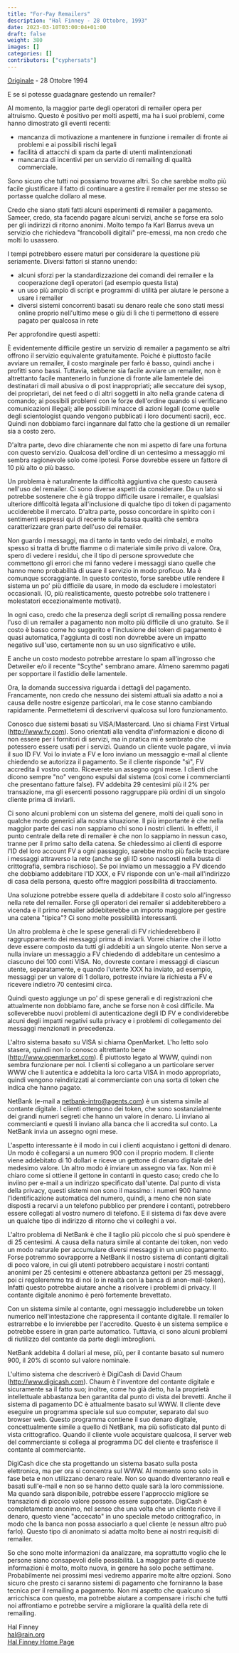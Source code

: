 ```yaml
---
title: "For-Pay Remailers"
description: "Hal Finney - 28 Ottobre, 1993"
date: 2023-03-10T03:00:04+01:00
draft: false
weight: 380
images: []
categories: []
contributors: ["cyphersats"]
---
```


[Originale](https://web.archive.org/web/20041206201749/http://finney.org/~hal/pay_remail.html) - 28 Ottobre 1994

E se si potesse guadagnare gestendo un remailer?

Al momento, la maggior parte degli operatori di remailer opera per altruismo. Questo è positivo per molti aspetti, ma ha i suoi problemi, come hanno dimostrato gli eventi recenti:

  - mancanza di motivazione a mantenere in funzione i remailer di fronte ai problemi e ai possibili rischi legali
  - facilità di attacchi di spam da parte di utenti malintenzionati
  - mancanza di incentivi per un servizio di remailing di qualità commerciale.

Sono sicuro che tutti noi possiamo trovarne altri. So che sarebbe molto più facile giustificare il fatto di continuare a gestire il remailer per me stesso se portasse qualche dollaro al mese.

Credo che siano stati fatti alcuni esperimenti di remailer a pagamento. Sameer, credo, sta facendo pagare alcuni servizi, anche se forse era solo per gli indirizzi di ritorno anonimi. Molto tempo fa Karl Barrus aveva un servizio che richiedeva "francobolli digitali" pre-emessi, ma non credo che molti lo usassero.

I tempi potrebbero essere maturi per considerare la questione più seriamente. Diversi fattori si stanno unendo:

  - alcuni sforzi per la standardizzazione dei comandi dei remailer e la cooperazione degli operatori (ad esempio questa lista)
  - un uso più ampio di script e programmi di utilità per aiutare le persone a usare i remailer
  - diversi sistemi concorrenti basati su denaro reale che sono stati messi online proprio nell'ultimo mese o giù di lì che ti permettono di essere pagato per qualcosa in rete

Per approfondire questi aspetti:

È evidentemente difficile gestire un servizio di remailer a pagamento se altri offrono il servizio equivalente gratuitamente. Poiché è piuttosto facile avviare un remailer, il costo marginale per farlo è basso, quindi anche i profitti sono bassi. Tuttavia, sebbene sia facile avviare un remailer, non è altrettanto facile mantenerlo in funzione di fronte alle lamentele dei destinatari di mail abusiva o di post inappropriati; alle seccature dei sysop, dei proprietari, dei net feed o di altri soggetti in alto nella grande catena di comando; ai possibili problemi con le forze dell'ordine quando si verificano comunicazioni illegali; alle possibili minacce di azioni legali (come quelle degli scientologist quando vengono pubblicati i loro documenti sacri), ecc. Quindi non dobbiamo farci ingannare dal fatto che la gestione di un remailer sia a costo zero.

D'altra parte, devo dire chiaramente che non mi aspetto di fare una fortuna con questo servizio. Qualcosa dell'ordine di un centesimo a messaggio mi sembra ragionevole solo come ipotesi. Forse dovrebbe essere un fattore di 10 più alto o più basso.

Un problema è naturalmente la difficoltà aggiuntiva che questo causerà nell'uso del remailer. Ci sono diverse aspetti da considerare. Da un lato si potrebbe sostenere che è già troppo difficile usare i remailer, e qualsiasi ulteriore difficoltà legata all'inclusione di qualche tipo di token di pagamento ucciderebbe il mercato. D'altra parte, posso concordare in spirito con i sentimenti espressi qui di recente sulla bassa qualità che sembra caratterizzare gran parte dell'uso dei remailer.

Non guardo i messaggi, ma di tanto in tanto vedo dei rimbalzi, e molto spesso si tratta di brutte fiamme o di materiale simile privo di valore. Ora, spero di vedere i residui, che il tipo di persone sprovvedute che commettono gli errori che mi fanno vedere i messaggi siano quelle che hanno meno probabilità di usare il servizio in modo proficuo. Ma è comunque scoraggiante. In questo contesto, forse sarebbe utile rendere il sistema un po' più difficile da usare, in modo da escludere i molestatori occasionali. (O, più realisticamente, questo potrebbe solo trattenere i molestatori eccezionalmente motivati).

In ogni caso, credo che la presenza degli script di remailing possa rendere l'uso di un remailer a pagamento non molto più difficile di uno gratuito. Se il costo è basso come ho suggerito e l'inclusione dei token di pagamento è quasi automatica, l'aggiunta di costi non dovrebbe avere un impatto negativo sull'uso, certamente non su un uso significativo e utile.

E anche un costo modesto potrebbe arrestare lo spam all'ingrosso che Detweiler e/o il recente "Scythe" sembrano amare. Almeno saremmo pagati per sopportare il fastidio delle lamentele.

Ora, la domanda successiva riguarda i dettagli del pagamento. Francamente, non credo che nessuno dei sistemi attuali sia adatto a noi a causa delle nostre esigenze particolari, ma le cose stanno cambiando rapidamente. Permettetemi di descrivervi qualcosa sul loro funzionamento.

Conosco due sistemi basati su VISA/Mastercard. Uno si chiama First Virtual (<http://www.fv.com>). Sono orientati alla vendita d'informazioni e dicono di non essere per i fornitori di servizi, ma in pratica mi è sembrato che potessero essere usati per i servizi. Quando un cliente vuole pagare, vi invia il suo ID FV. Voi lo inviate a FV e loro inviano un messaggio e-mail al cliente chiedendo se autorizza il pagamento. Se il cliente risponde "sì", FV accredita il vostro conto. Riceverete un assegno ogni mese. I clienti che dicono sempre "no" vengono espulsi dal sistema (così come i commercianti che presentano fatture false). FV addebita 29 centesimi più il 2% per transazione, ma gli esercenti possono raggruppare più ordini di un singolo cliente prima di inviarli.

Ci sono alcuni problemi con un sistema del genere, molti dei quali sono in qualche modo generici alla nostra situazione. Il più importante è che nella maggior parte dei casi non sappiamo chi sono i nostri clienti. In effetti, il punto centrale della rete di remailer è che non lo sappiamo in nessun caso, tranne per il primo salto della catena. Se chiedessimo ai clienti di esporre l'ID del loro account FV a ogni passaggio, sarebbe molto più facile tracciare i messaggi attraverso la rete (anche se gli ID sono nascosti nella busta di crittografia, sembra rischioso). Se poi inviamo un messaggio a FV dicendo che dobbiamo addebitare l'ID XXX, e FV risponde con un'e-mail all'indirizzo di casa della persona, questo offre maggiori possibilità di tracciamento.

Una soluzione potrebbe essere quella di addebitare il costo solo all'ingresso nella rete del remailer. Forse gli operatori dei remailer si addebiterebbero a vicenda e il primo remailer addebiterebbe un importo maggiore per gestire una catena "tipica"? Ci sono molte possibilità interessanti.

Un altro problema è che le spese generali di FV richiederebbero il raggruppamento dei messaggi prima di inviarli. Vorrei chiarire che il lotto deve essere composto da tutti gli addebiti a un singolo utente. Non serve a nulla inviare un messaggio a FV chiedendo di addebitare un centesimo a ciascuno dei 100 conti VISA. No, dovreste contare i messaggi di ciascun utente, separatamente, e quando l'utente XXX ha inviato, ad esempio, messaggi per un valore di 1 dollaro, potreste inviare la richiesta a FV e ricevere indietro 70 centesimi circa.

Quindi questo aggiunge un po' di spese generali e di registrazioni che attualmente non dobbiamo fare, anche se forse non è così difficile. Ma solleverebbe nuovi problemi di autenticazione degli ID FV e condividerebbe alcuni degli impatti negativi sulla privacy e i problemi di collegamento dei messaggi menzionati in precedenza.

L'altro sistema basato su VISA si chiama OpenMarket. L'ho letto solo stasera, quindi non lo conosco altrettanto bene (<http://www.openmarket.com>). È piuttosto legato al WWW, quindi non sembra funzionare per noi. I clienti si collegano a un particolare server WWW che li autentica e addebita la loro carta VISA in modo appropriato, quindi vengono reindirizzati al commerciante con una sorta di token che indica che hanno pagato.

NetBank (e-mail a netbank-intro@agents.com) è un sistema simile al contante digitale. I clienti ottengono dei token, che sono sostanzialmente dei grandi numeri segreti che hanno un valore in denaro. Li inviano ai commercianti e questi li inviano alla banca che li accredita sul conto. La NetBank invia un assegno ogni mese.

L'aspetto interessante è il modo in cui i clienti acquistano i gettoni di denaro. Un modo è collegarsi a un numero 900 con il proprio modem. Il cliente viene addebitato di 10 dollari e riceve un gettone di denaro digitale del medesimo valore. Un altro modo è inviare un assegno via fax. Non mi è chiaro come si ottiene il gettone in contanti in questo caso; credo che lo inviino per e-mail a un indirizzo specificato dall'utente. Dal punto di vista della privacy, questi sistemi non sono il massimo: i numeri 900 hanno l'identificazione automatica del numero, quindi, a meno che non siate disposti a recarvi a un telefono pubblico per prendere i contanti, potrebbero essere collegati al vostro numero di telefono. E il sistema di fax deve avere un qualche tipo di indirizzo di ritorno che vi colleghi a voi.

L'altro problema di NetBank è che il taglio più piccolo che si può spendere è di 25 centesimi. A causa della natura simile al contante dei token, non vedo un modo naturale per accumulare diversi messaggi in un unico pagamento. Forse potremmo sovrapporre a NetBank il nostro sistema di contanti digitali di poco valore, in cui gli utenti potrebbero acquistare i nostri contanti anonimi per 25 centesimi e ottenere abbastanza gettoni per 25 messaggi, poi ci regoleremmo tra di noi (o in realtà con la banca di anon-mail-token). Infatti questo potrebbe aiutare anche a risolvere i problemi di privacy. Il contante digitale anonimo è però fortemente brevettato.

Con un sistema simile al contante, ogni messaggio includerebbe un token numerico nell'intestazione che rappresenta il contante digitale. Il remailer lo estrarrebbe e lo invierebbe per l'accredito. Questo è un sistema semplice e potrebbe essere in gran parte automatico. Tuttavia, ci sono alcuni problemi di riutilizzo del contante da parte degli imbroglioni.

NetBank addebita 4 dollari al mese, più, per il contante basato sul numero 900, il 20% di sconto sul valore nominale.

L'ultimo sistema che descriverò è DigiCash di David Chaum (<http://www.digicash.com>). Chaum è l'inventore del contante digitale e sicuramente sa il fatto suo; inoltre, come ho già detto, ha la proprietà intellettuale abbastanza ben garantita dal punto di vista dei brevetti. Anche il sistema di pagamento DC è attualmente basato sul WWW. Il cliente deve eseguire un programma speciale sul suo computer, separato dal suo browser web. Questo programma contiene il suo denaro digitale, concettualmente simile a quello di NetBank, ma più sofisticato dal punto di vista crittografico. Quando il cliente vuole acquistare qualcosa, il server web del commerciante si collega al programma DC del cliente e trasferisce il contante al commerciante.

DigiCash dice che sta progettando un sistema basato sulla posta elettronica, ma per ora si concentra sul WWW. Al momento sono solo in fase beta e non utilizzano denaro reale. Non so quando diventeranno reali e basati sull'e-mail e non so se hanno detto quale sarà la loro commissione. Ma quando sarà disponibile, potrebbe essere l'approccio migliore se transazioni di piccolo valore possono essere supportate. DigiCash è completamente anonimo, nel senso che una volta che un cliente riceve il denaro, questo viene "accecato" in uno speciale metodo crittografico, in modo che la banca non possa associarlo a quel cliente (e nessun altro può farlo). Questo tipo di anonimato si adatta molto bene ai nostri requisiti di remailer.

So che sono molte informazioni da analizzare, ma soprattutto voglio che le persone siano consapevoli delle possibilità. La maggior parte di queste informazioni è molto, molto nuova, in genere ha solo poche settimane. Probabilmente nei prossimi mesi vedremo apparire molte altre opzioni. Sono sicuro che presto ci saranno sistemi di pagamento che forniranno la base tecnica per il remailing a pagamento. Non mi aspetto che qualcuno si arricchisca con questo, ma potrebbe aiutare a compensare i rischi che tutti noi affrontiamo e potrebbe servire a migliorare la qualità della rete di remailing.

Hal Finney<br>
hal@rain.org<br>
[Hal Finney Home Page](/cypherpunk/hal-finney/hal-finney-home-page)
